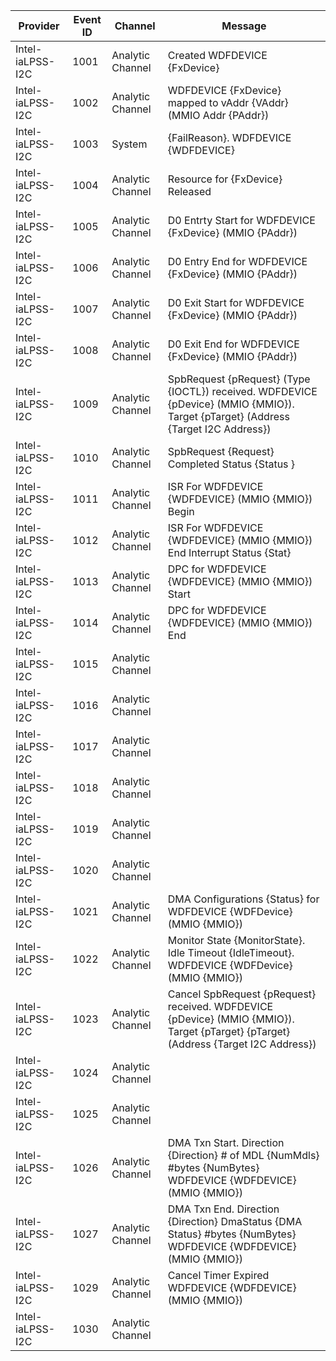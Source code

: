 Provider          |  Event ID  |  Channel           |  Message
------------------|------------|--------------------|-------------------------------------------------------------------------------------------------------------------------------------
Intel-iaLPSS-I2C  |  1001      |  Analytic Channel  |  Created WDFDEVICE {FxDevice}
Intel-iaLPSS-I2C  |  1002      |  Analytic Channel  |  WDFDEVICE {FxDevice} mapped to vAddr {VAddr} (MMIO Addr {PAddr})
Intel-iaLPSS-I2C  |  1003      |  System            |  {FailReason}. WDFDEVICE {WDFDEVICE}
Intel-iaLPSS-I2C  |  1004      |  Analytic Channel  |  Resource for {FxDevice} Released
Intel-iaLPSS-I2C  |  1005      |  Analytic Channel  |  D0 Entrty Start for WDFDEVICE {FxDevice} (MMIO {PAddr})
Intel-iaLPSS-I2C  |  1006      |  Analytic Channel  |  D0 Entry End for WDFDEVICE {FxDevice} (MMIO {PAddr})
Intel-iaLPSS-I2C  |  1007      |  Analytic Channel  |  D0 Exit Start for WDFDEVICE {FxDevice} (MMIO {PAddr})
Intel-iaLPSS-I2C  |  1008      |  Analytic Channel  |  D0 Exit End for WDFDEVICE {FxDevice} (MMIO {PAddr})
Intel-iaLPSS-I2C  |  1009      |  Analytic Channel  |  SpbRequest {pRequest} (Type {IOCTL}) received. WDFDEVICE {pDevice} (MMIO {MMIO}). Target {pTarget} (Address {Target I2C Address})
Intel-iaLPSS-I2C  |  1010      |  Analytic Channel  |  SpbRequest {Request} Completed Status {Status }
Intel-iaLPSS-I2C  |  1011      |  Analytic Channel  |  ISR For WDFDEVICE {WDFDEVICE} (MMIO {MMIO}) Begin
Intel-iaLPSS-I2C  |  1012      |  Analytic Channel  |  ISR For WDFDEVICE {WDFDEVICE} (MMIO {MMIO}) End Interrupt Status {Stat}
Intel-iaLPSS-I2C  |  1013      |  Analytic Channel  |  DPC for WDFDEVICE {WDFDEVICE} (MMIO {MMIO}) Start
Intel-iaLPSS-I2C  |  1014      |  Analytic Channel  |  DPC for WDFDEVICE {WDFDEVICE} (MMIO {MMIO}) End
Intel-iaLPSS-I2C  |  1015      |  Analytic Channel  |
Intel-iaLPSS-I2C  |  1016      |  Analytic Channel  |
Intel-iaLPSS-I2C  |  1017      |  Analytic Channel  |
Intel-iaLPSS-I2C  |  1018      |  Analytic Channel  |
Intel-iaLPSS-I2C  |  1019      |  Analytic Channel  |
Intel-iaLPSS-I2C  |  1020      |  Analytic Channel  |
Intel-iaLPSS-I2C  |  1021      |  Analytic Channel  |  DMA Configurations {Status} for WDFDEVICE {WDFDevice} (MMIO {MMIO})
Intel-iaLPSS-I2C  |  1022      |  Analytic Channel  |  Monitor State {MonitorState}. Idle Timeout {IdleTimeout}. WDFDEVICE {WDFDevice} (MMIO {MMIO})
Intel-iaLPSS-I2C  |  1023      |  Analytic Channel  |  Cancel SpbRequest {pRequest} received. WDFDEVICE {pDevice} (MMIO {MMIO}). Target {pTarget} {pTarget} (Address {Target I2C Address})
Intel-iaLPSS-I2C  |  1024      |  Analytic Channel  |
Intel-iaLPSS-I2C  |  1025      |  Analytic Channel  |
Intel-iaLPSS-I2C  |  1026      |  Analytic Channel  |  DMA Txn Start. Direction {Direction} # of MDL {NumMdls} #bytes {NumBytes} WDFDEVICE {WDFDEVICE} (MMIO {MMIO})
Intel-iaLPSS-I2C  |  1027      |  Analytic Channel  |  DMA Txn End. Direction {Direction} DmaStatus {DMA Status} #bytes {NumBytes} WDFDEVICE {WDFDEVICE} (MMIO {MMIO})
Intel-iaLPSS-I2C  |  1029      |  Analytic Channel  |  Cancel Timer Expired WDFDEVICE {WDFDEVICE} (MMIO {MMIO})
Intel-iaLPSS-I2C  |  1030      |  Analytic Channel  |